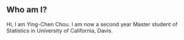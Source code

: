## Who am I?

Hi, I am Ying-Chen Chou. I am now a second year Master student of Statistics in University of California, Davis.
